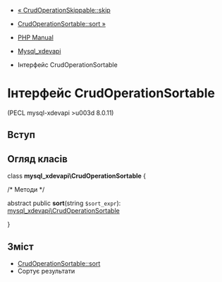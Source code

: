 - [«
CrudOperationSkippable::skip](mysql-xdevapi-crudoperationskippable.skip.md)
- [CrudOperationSortable::sort
»](mysql-xdevapi-crudoperationsortable.sort.md)

- [PHP Manual](index.md)
- [Mysql_xdevapi](book.mysql-xdevapi.md)
- Інтерфейс CrudOperationSortable

# Інтерфейс CrudOperationSortable

(PECL mysql-xdevapi \>u003d 8.0.11)

## Вступ

## Огляд класів

class **mysql_xdevapi\CrudOperationSortable** {

/\* Методи \*/

abstract public **sort**(string `$sort_expr`):
[mysql_xdevapi\CrudOperationSortable](class.mysql-xdevapi-crudoperationsortable.md)

}

## Зміст

- [CrudOperationSortable::sort](mysql-xdevapi-crudoperationsortable.sort.md)
- Сортує результати
